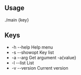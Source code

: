 ## Usage
./main {key}

## Keys
- -h --help
  Help  menu
- -s --showopt
  Key list
- -a --arg
  Get argument -a{value}
- -l --list 
  List
- -v --version 
  Current version
